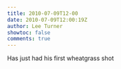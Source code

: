 ```yaml
---
title: 2010-07-09T12-00
date: 2010-07-09T12:00:19Z
author: Lee Turner
showtoc: false
comments: true
---
```


Has just had his first wheatgrass shot

